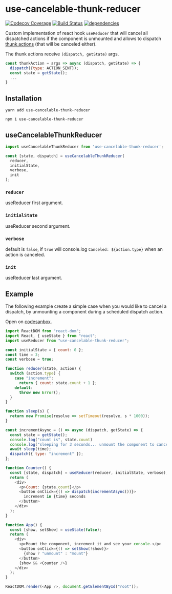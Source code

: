 # use-cancelable-thunk-reducer

[![Codecov Coverage](https://img.shields.io/codecov/c/github/pedrobern/react-hook-use-cancelable-thunk-reducer/master.svg?style=flat-square)](https://codecov.io/gh/pedrobern/react-hook-use-cancelable-thunk-reducer/)
[![Build Status](https://travis-ci.com/pedrobern/react-hook-use-cancelable-thunk-reducer.svg?branch=master)](https://travis-ci.com/pedrobern/react-hook-use-cancelable-thunk-reducer)
[![dependencies](https://david-dm.org/pedrobern/react-hook-use-cancelable-thunk-reducer.svg)](https://github.com/pedrobern/react-hook-use-cancelable-thunk-reducer)

Custom implementation of react hook `useReducer` that will cancel all dispatched actions if the component is unmounted and allows to dispatch [thunk actions](https://github.com/reduxjs/redux-thunk) (that will be canceled either).

The thunk actions receive `(dispatch, getState)` args.

```javascript
const thunkAction = args => async (dispatch, getState) => {
  dispatch({type: ACTION_SENT});
  const state = getState();
  ...
}
```

## Installation

```
yarn add use-cancelable-thunk-reducer

npm i use-cancelable-thunk-reducer
```

## useCancelableThunkReducer

```javascript
import useCancelableThunkReducer from 'use-cancelable-thunk-reducer';

const [state, dispatch] = useCancelableThunkReducer(
  reducer,
  initialState,
  verbose,
  init
);

```

### `reducer`

useReducer first argument.

### `initialState`
useReducer second argument.

### `verbose`
default is `false`, if `true` will console.log `Canceled: ${action.type}` when an action is canceled.

### `init`
useReducer last argument.

## Example

The following example create a simple case when you would like to cancel a dispatch, by unmounting a component during a scheduled dispatch action.

Open on [codesanbox](https://codesandbox.io/s/use-cancelable-thunk-reducer-lirs9).

```javascript
import ReactDOM from "react-dom";
import React, { useState } from "react";
import useReducer from "use-cancelable-thunk-reducer";

const initialState = { count: 0 };
const time = 3;
const verbose = true;

function reducer(state, action) {
  switch (action.type) {
    case "increment":
      return { count: state.count + 1 };
    default:
      throw new Error();
  }
}

function sleep(s) {
  return new Promise(resolve => setTimeout(resolve, s * 1000));
}

const incrementAsync = () => async (dispatch, getState) => {
  const state = getState();
  console.log("count is", state.count)
  console.log("sleeping for 3 seconds... unmount the component to cancel this action.")
  await sleep(time);
  dispatch({ type: "increment" });
};

function Counter() {
  const [state, dispatch] = useReducer(reducer, initialState, verbose);
  return (
    <div>
      <p>Count: {state.count}</p>
      <button onClick={() => dispatch(incrementAsync())}>
        increment in {time} seconds
      </button>
    </div>
  );
}

function App() {
  const [show, setShow] = useState(false);
  return (
    <div>
      <p>Mount the component, increment it and see your console.</p>
      <button onClick={() => setShow(!show)}>
        {show ? "unmount" : "mount"}
      </button>
      {show && <Counter />}
    </div>
  );
}

ReactDOM.render(<App />, document.getElementById("root"));

```
